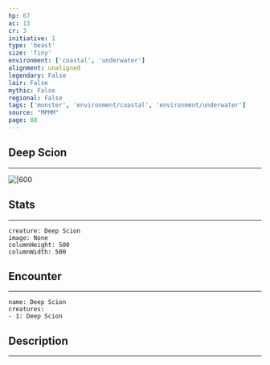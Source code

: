 ```yaml
---
hp: 67
ac: 13
cr: 3
initiative: 1
type: 'beast'    
size: 'Tiny'
environment: ['coastal', 'underwater']
alignment: unaligned
legendary: False
lair: False
mythic: False
regional: False
tags: ['monster', 'environment/coastal', 'environment/underwater']
source: "MPMM"
page: 88
---
```


## Deep Scion
---

![|600](D:/Program%20Files/5e.tools/img/bestiary/MPMM/Deep%20Scion.webp)

## Stats
---

```statblock
creature: Deep Scion
image: None
columnHeight: 500
columnWidth: 500
```

## Encounter
---

```encounter-table
name: Deep Scion
creatures:
- 1: Deep Scion
```

## Description
---




